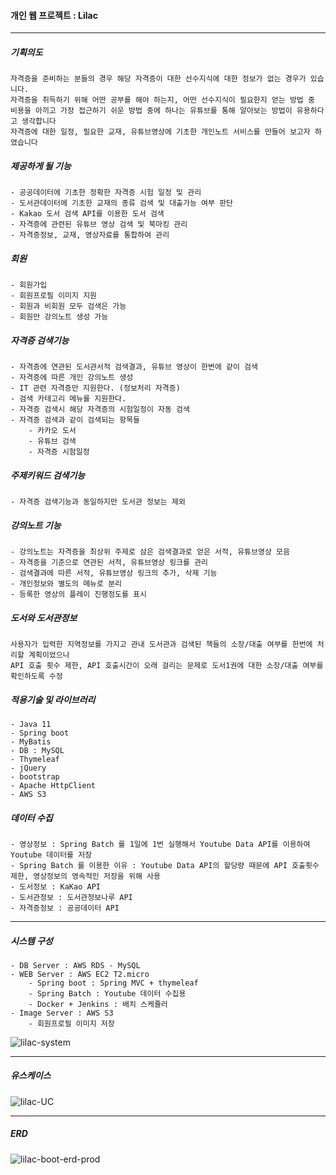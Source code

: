 #### 개인 웹 프로젝트 : Lilac
---

##### 기획의도
    자격증을 준비하는 분들의 경우 해당 자격증이 대한 선수지식에 대한 정보가 없는 경우가 있습니다.
    자격증을 취득하기 위해 어떤 공부를 해야 하는지, 어떤 선수지식이 필요한지 얻는 방법 중
    비용을 아끼고 가장 접근하기 쉬운 방법 중에 하나는 유튜브를 통해 알아보는 방법이 유용하다고 생각합니다
    자격증에 대한 일정, 필요한 교재, 유튜브영상에 기초한 개인노트 서비스를 만들어 보고자 하였습니다

##### 제공하게 될 기능
    - 공공데이터에 기초한 정확한 자격증 시험 일정 및 관리
    - 도서관데이터에 기초한 교재의 종류 검색 및 대출가능 여부 판단
    - Kakao 도서 검색 API를 이용한 도서 검색
    - 자격증에 관련된 유튜브 영상 검색 및 북마킹 관리
    - 자격증정보, 교재, 영상자료를 통합하여 관리

##### 회원
    - 회원가입
    - 회원프로필 이미지 지원
    - 회원과 비회원 모두 검색은 가능
    - 회원만 강의노트 생성 가능

##### 자격증 검색기능
    - 자격증에 연관된 도서관서적 검색결과, 유튜브 영상이 한번에 같이 검색
    - 자격증에 따른 개인 강의노트 생성
    - IT 관련 자격증만 지원한다. (정보처리 자격증)
    - 검색 카테고리 메뉴를 지원한다.
    - 자격증 검색시 해당 자격증의 시험일정이 자동 검색
    - 자격증 검색과 같이 검색되는 항목들
        - 카카오 도서
        - 유튜브 검색
        - 자격증 시험일정
        
##### 주제키워드 검색기능
    - 자격증 검색기능과 동일하지만 도서관 정보는 제외
    
##### 강의노트 기능
    - 강의노트는 자격증을 최상위 주제로 삼은 검색결과로 얻은 서적, 유튜브영상 모음
    - 자격증을 기준으로 연관된 서적, 유튜브영상 링크를 관리
    - 검색결과에 따른 서적, 유튜브영상 링크의 추가, 삭제 기능
    - 개인정보와 별도의 메뉴로 분리
    - 등록한 영상의 플레이 진행정도를 표시
    
##### 도서와 도서관정보
    사용자가 입력한 지역정보를 가지고 관내 도서관과 검색된 책들의 소장/대출 여부를 한번에 처리할 계획이었으나
    API 호출 횟수 제한, API 호출시간이 오래 걸리는 문제로 도서1권에 대한 소장/대출 여부를 확인하도록 수정
    
##### 적용기술 및 라이브러리
    - Java 11
    - Spring boot
    - MyBatis
    - DB : MySQL
    - Thymeleaf
    - jQuery
    - bootstrap
    - Apache HttpClient
    - AWS S3
    
##### 데이터 수집
    - 영상정보 : Spring Batch 를 1일에 1번 실행해서 Youtube Data API를 이용하여 Youtube 데이터를 저장
    - Spring Batch 를 이용한 이유 : Youtube Data API의 할당량 때문에 API 호출횟수 제한, 영상정보의 영속적인 저장을 위해 사용
    - 도서정보 : KaKao API
    - 도서관정보 : 도서관정보나루 API
    - 자격증정보 : 공공데이터 API
    
---
##### 시스템 구성
    - DB Server : AWS RDS - MySQL
    - WEB Server : AWS EC2 T2.micro
        - Spring boot : Spring MVC + thymeleaf
        - Spring Batch : Youtube 데이터 수집용
        - Docker + Jenkins : 배치 스케쥴러
    - Image Server : AWS S3 
        - 회원프로필 이미지 저장

![lilac-system](https://user-images.githubusercontent.com/113125088/236558210-e894fea0-228f-408d-acc2-c5df752fdf81.png)

---
##### 유스케이스
![lilac-UC](https://user-images.githubusercontent.com/113125088/220843275-60748186-06d2-4bfc-8b1d-8edf646af58f.png)

---
##### ERD
![lilac-boot-erd-prod](https://user-images.githubusercontent.com/113125088/235995079-698b23e0-7dbb-468d-9601-9b0b98668a40.png)

